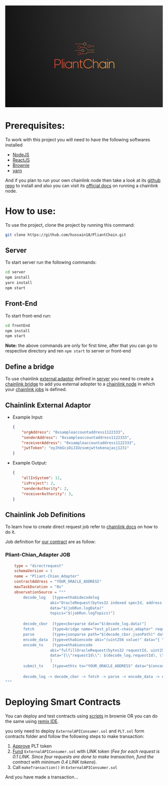 ![alt text](./img/PlianChain.jpeg "Logo Title")

# Prerequisites:
To work with this project you will need to have the following softwares installed
- [NodeJS](https://nodejs.org/en/download/)
- [ReactJS](https://reactjs.net/getting-started/download.html)
- [Brownie](https://eth-brownie.readthedocs.io/en/stable/install.html)
- [yarn](https://classic.yarnpkg.com/lang/en/docs/install/#debian-stable)

And if you plan to run your own chainlink node then take a look at its [github repo](https://github.com/smartcontractkit/chainlink) to install and also you can visit its [official docs](https://docs.chain.link/docs/running-a-chainlink-node/) on running a chainlink node.

# How to use:
To use the project, clone the project by running this command:
```bash
git clone https://github.com/hussain18/PliantChain.git
```
## Server
To start server run the following commands:
```bash
cd server
npm install
yarn install
npm start   
```

## Front-End
To start front-end run:
```bash
cd frontEnd
npm install
npm start   
```
**Note:** the above commands are only for first time, after that you can go to respective directory and ren `npm start` to server or front-end

## Define a bridge
To use chainlink [external adaptor](./server/api/chainExternalAdapter.js) defined in [server](./server) you need to create a [chainlink bridge](https://docs.chain.link/docs/node-operators/) to add you external adopter to a [chainlink node](https://github.com/smartcontractkit/chainlink) in which your [chainlink jobs](https://docs.chain.link/docs/jobs/) is defined.

## Chainlink External Adaptor
- Example Input:
    ```json
    {
        "orgAddress": "0xsampleaccountaddress1122333",
        "senderAddress": "0xsampleaccountaddress1122333",
        "receiverAddress": "0xsampleaccountaddress1122333",
        "jwtToken": "eyJhbGciOiJIUzsomjwttokenajasj1231"
    }
    ```
- Example Output:
    ```json
    {
        "allInSystem": 11,
        "isProject": 2,
        "senderAuthority": 2,
        "receiverAuthority": 3,
    }
    ```

## Chainlink Job Definitions
To learn how to create direct request job refer to [chainlink docs](https://docs.chain.link/docs/jobs/types/direct-request/) on how to do it.

Job definition for [our contract](.contracts/ExternalAPIConsumer.sol) are as follow:

### Pliant-Chian_Adapter JOB
```toml
    type = "directrequest"
    schemaVersion = 1
    name = "Pliant-Chian_Adapter"
    contractAddress = "YOUR_ORACLE_ADDRESS"
    maxTaskDuration = "0s"
    observationSource = """
        decode_log   [type=ethabidecodelog
                    abi="OracleRequest(bytes32 indexed specId, address requester, bytes32 requestId, uint256 payment, address callbackAddr, bytes4 callbackFunctionId, uint256 cancelExpiration, uint256 dataVersion, bytes data)"
                    data="$(jobRun.logData)"
                    topics="$(jobRun.logTopics)"]

        decode_cbor  [type=cborparse data="$(decode_log.data)"]
        fetch        [type=bridge name="test_pliant-chain_adaptor" requestData="{\\"id\\":$(jobSpec.externalJobID),\\"data\\":{\\"orgAddress\\": $(decode_cbor.orgAddress),\\"senderAddress\\":$(decode_cbor.senderAddress),\\"receiverAddress\\": $(decode_cbor.receiverAddress),\\"jwtToken\\": $(decode_cbor.jwtToken)}}"]
        parse        [type=jsonparse path="$(decode_cbor.jsonPath)" data="$(fetch)"]
        encode_data  [type=ethabiencode abi="(uint256 value)" data="{ \\"value\\": $(parse) }"]
        encode_tx    [type=ethabiencode
                    abi="fulfillOracleRequest(bytes32 requestId, uint256 payment, address callbackAddress, bytes4 callbackFunctionId, uint256 expiration, bytes32 data)"
                    data="{\\"requestId\\": $(decode_log.requestId), \\"payment\\": $(decode_log.payment), \\"callbackAddress\\": $(decode_log.callbackAddr), \\"callbackFunctionId\\": $(decode_log.callbackFunctionId), \\"expiration\\": $(decode_log.cancelExpiration), \\"data\\": $(encode_data)}"
                    ]
        submit_tx    [type=ethtx to="YOUR_ORACLE_ADDRESS" data="$(encode_tx)"]

        decode_log -> decode_cbor -> fetch -> parse -> encode_data -> encode_tx -> submit_tx
"""
```

# Deploying Smart Contracts
You can deploy and test contracts using [scripts](./scripts) in brownie OR you can do the same using [remix IDE](https://remix.ethereum.org/).

you only need to deploy `ExternalAPIConsumer.sol` and `PLT.sol` form contracts folder and follow the following steps to make transaction:
1. [Approve](https://docs.openzeppelin.com/contracts/4.x/api/token/erc20#IERC20) PLT token
2. [Fund](https://docs.chain.link/docs/fund-your-contract/) `ExternalAPIConsumer.sol` with LINK token (*Fee for each request is 0.1 LINK. Since four requests are done to make transaction, fund the contract with minimum 0.4 LINK tokens*).
4. Call `makeTransaction()` in `ExternalAPIConsumer.sol`

And you have made a transaction...

